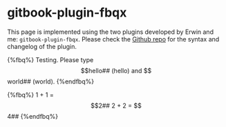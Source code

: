 gitbook-plugin-fbqx
===

<!--sec data-title="Introduction" data-id="intro" ces-->
This page is implemented using the two plugins developed by Erwin and me: ```gitbook-plugin-fbqx```. Please check the [Github repo](https://github.com/Erwin-Chan/gitbook-plugin-fbqx) for the syntax and changelog of the plugin.
<!--endsec-->

<!--sec data-title="Example" data-id="example" ces-->
{%fbq%}
Testing. Please type $$hello## (hello) and $$world## (world).
{%endfbq%}

{%fbq%}
1 + 1 = $$2##
2 + 2 = $$4##
{%endfbq%}
<!--endsec-->
